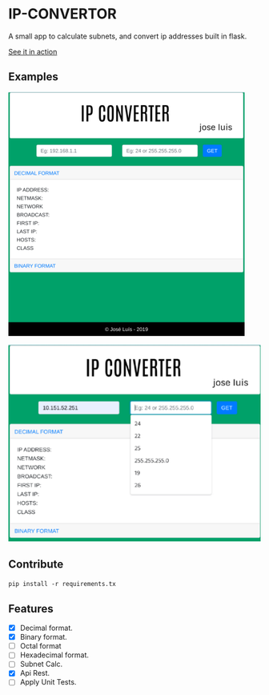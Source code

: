 # IP-CONVERTOR

A small app to calculate subnets, and convert ip addresses built in flask.

[See it in action](http://ipconvertor.pythonanywhere.com/)

## Examples

![image1](app/static/files/image1.png)

![image1](app/static/files/image2.png)

## Contribute

```pip install -r requirements.tx```

## Features

- [x] Decimal format.
- [x] Binary format.
- [ ] Octal format
- [ ] Hexadecimal format.
- [ ] Subnet Calc.
- [x] Api Rest.
- [ ] Apply Unit Tests.
